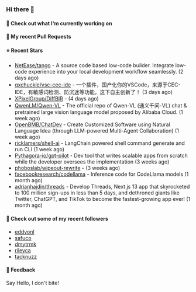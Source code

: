 ### Hi there 👋

#### 👷 Check out what I'm currently working on

#### 🔨 My recent Pull Requests


#### ⭐ Recent Stars

- [NetEase/tango](https://github.com/NetEase/tango) - A source code based low-code builder. Integrate low-code experience into your local development workflow seamlessly. (2 days ago)
- [qxchuckle/vsc-cec-ide](https://github.com/qxchuckle/vsc-cec-ide) - 一个插件，国产化你的VSCode，来源于CEC-IDE，有敏感词检测、防沉迷等功能，这下自主创新了！ (3 days ago)
- [XPixelGroup/DiffBIR](https://github.com/XPixelGroup/DiffBIR) -  (4 days ago)
- [QwenLM/Qwen-VL](https://github.com/QwenLM/Qwen-VL) - The official repo of Qwen-VL (通义千问-VL) chat &amp; pretrained large vision language model proposed by Alibaba Cloud. (1 week ago)
- [OpenBMB/ChatDev](https://github.com/OpenBMB/ChatDev) - Create Customized Software using Natural Language Idea (through LLM-powered Multi-Agent Collaboration) (1 week ago)
- [ricklamers/shell-ai](https://github.com/ricklamers/shell-ai) - LangChain powered shell command generate and run CLI (1 week ago)
- [Pythagora-io/gpt-pilot](https://github.com/Pythagora-io/gpt-pilot) - Dev tool that writes scalable apps from scratch while the developer oversees the implementation (3 weeks ago)
- [phoboslab/wipeout-rewrite](https://github.com/phoboslab/wipeout-rewrite) -  (3 weeks ago)
- [facebookresearch/codellama](https://github.com/facebookresearch/codellama) - Inference code for CodeLlama models (1 month ago)
- [adrianhajdin/threads](https://github.com/adrianhajdin/threads) - Develop Threads, Next.js 13 app that skyrocketed to 100 million sign-ups in less than 5 days, and dethroned giants like Twitter, ChatGPT, and TikTok to become the fastest-growing app ever! (1 month ago)

#### 👯 Check out some of my recent followers

- [eddyonl](https://github.com/eddyonl)
- [safuco](https://github.com/safuco)
- [dmytrmk](https://github.com/dmytrmk)
- [rileyca](https://github.com/rileyca)
- [tacknuzz](https://github.com/tacknuzz)

#### 💬 Feedback

Say Hello, I don't bite!